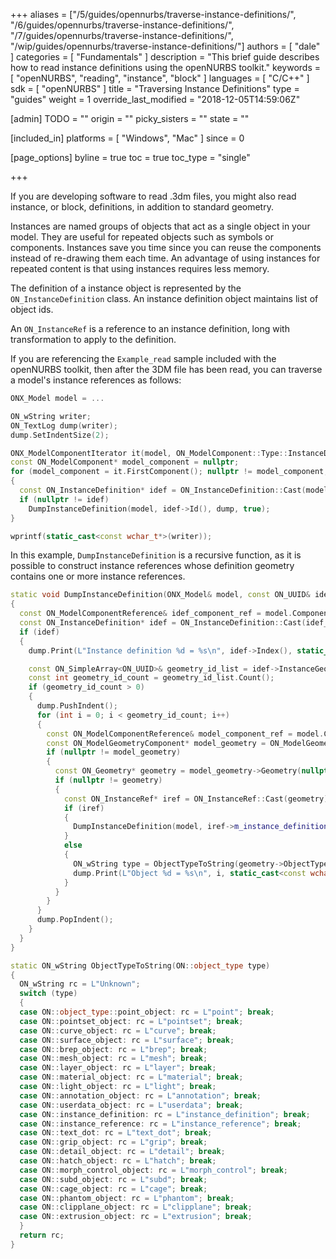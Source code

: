 +++
aliases = ["/5/guides/opennurbs/traverse-instance-definitions/", "/6/guides/opennurbs/traverse-instance-definitions/", "/7/guides/opennurbs/traverse-instance-definitions/", "/wip/guides/opennurbs/traverse-instance-definitions/"]
authors = [ "dale" ]
categories = [ "Fundamentals" ]
description = "This brief guide describes how to read instance definitions using the openNURBS toolkit."
keywords = [ "openNURBS", "reading", "instance", "block" ]
languages = [ "C/C++" ]
sdk = [ "openNURBS" ]
title = "Traversing Instance Definitions"
type = "guides"
weight = 1
override_last_modified = "2018-12-05T14:59:06Z"

[admin]
TODO = ""
origin = ""
picky_sisters = ""
state = ""

[included_in]
platforms = [ "Windows", "Mac" ]
since = 0

[page_options]
byline = true
toc = true
toc_type = "single"

+++

If you are developing software to read .3dm files, you might also read instance, or block, definitions, in addition to standard geometry.

Instances are named groups of objects that act as a single object in your model. They are useful for repeated objects such as symbols or components. Instances save you time since you can reuse the components instead of re-drawing them each time. An advantage of using instances for repeated content is that using instances requires less memory.

The definition of a instance object is represented by the ```ON_InstanceDefinition``` class.  An instance definition object maintains list of object ids.

An ```ON_InstanceRef``` is a reference to an instance definition,  long with transformation to apply to the definition.

If you are referencing the `Example_read` sample included with the openNURBS toolkit, then after the 3DM file has been read, you can traverse a model's instance references as follows:

```cpp
ONX_Model model = ...

ON_wString writer;
ON_TextLog dump(writer);
dump.SetIndentSize(2);

ONX_ModelComponentIterator it(model, ON_ModelComponent::Type::InstanceDefinition);
const ON_ModelComponent* model_component = nullptr;
for (model_component = it.FirstComponent(); nullptr != model_component; model_component = it.NextComponent())
{
  const ON_InstanceDefinition* idef = ON_InstanceDefinition::Cast(model_component);
  if (nullptr != idef)
    DumpInstanceDefinition(model, idef->Id(), dump, true);
}

wprintf(static_cast<const wchar_t*>(writer));

```

In this example, ```DumpInstanceDefinition``` is a recursive function, as it is possible to construct instance references whose definition geometry contains one or more instance references.

```cpp
static void DumpInstanceDefinition(ONX_Model& model, const ON_UUID& idef_id, ON_TextLog& dump, bool bRoot)
{
  const ON_ModelComponentReference& idef_component_ref = model.ComponentFromId(ON_ModelComponent::Type::InstanceDefinition, idef_id);
  const ON_InstanceDefinition* idef = ON_InstanceDefinition::Cast(idef_component_ref.ModelComponent());
  if (idef)
  {
    dump.Print(L"Instance definition %d = %s\n", idef->Index(), static_cast<const wchar_t*>(idef->Name()));

    const ON_SimpleArray<ON_UUID>& geometry_id_list = idef->InstanceGeometryIdList();
    const int geometry_id_count = geometry_id_list.Count();
    if (geometry_id_count > 0)
    {
      dump.PushIndent();
      for (int i = 0; i < geometry_id_count; i++)
      {
        const ON_ModelComponentReference& model_component_ref = model.ComponentFromId(ON_ModelComponent::Type::ModelGeometry, geometry_id_list[i]);
        const ON_ModelGeometryComponent* model_geometry = ON_ModelGeometryComponent::Cast(model_component_ref.ModelComponent());
        if (nullptr != model_geometry)
        {
          const ON_Geometry* geometry = model_geometry->Geometry(nullptr);
          if (nullptr != geometry)
          {
            const ON_InstanceRef* iref = ON_InstanceRef::Cast(geometry);
            if (iref)
            {
              DumpInstanceDefinition(model, iref->m_instance_definition_uuid, dump, false);
            }
            else
            {
              ON_wString type = ObjectTypeToString(geometry->ObjectType());
              dump.Print(L"Object %d = %s\n", i, static_cast<const wchar_t*>(type));
            }
          }
        }
      }
      dump.PopIndent();
    }
  }
}

static ON_wString ObjectTypeToString(ON::object_type type)
{
  ON_wString rc = L"Unknown";
  switch (type)
  {
  case ON::object_type::point_object: rc = L"point"; break;
  case ON::pointset_object: rc = L"pointset"; break;
  case ON::curve_object: rc = L"curve"; break;
  case ON::surface_object: rc = L"surface"; break;
  case ON::brep_object: rc = L"brep"; break;
  case ON::mesh_object: rc = L"mesh"; break;
  case ON::layer_object: rc = L"layer"; break;
  case ON::material_object: rc = L"material"; break;
  case ON::light_object: rc = L"light"; break;
  case ON::annotation_object: rc = L"annotation"; break;
  case ON::userdata_object: rc = L"userdata"; break;
  case ON::instance_definition: rc = L"instance_definition"; break;
  case ON::instance_reference: rc = L"instance_reference"; break;
  case ON::text_dot: rc = L"text_dot"; break;
  case ON::grip_object: rc = L"grip"; break;
  case ON::detail_object: rc = L"detail"; break;
  case ON::hatch_object: rc = L"hatch"; break;
  case ON::morph_control_object: rc = L"morph_control"; break;
  case ON::subd_object: rc = L"subd"; break;
  case ON::cage_object: rc = L"cage"; break;
  case ON::phantom_object: rc = L"phantom"; break;
  case ON::clipplane_object: rc = L"clipplane"; break;
  case ON::extrusion_object: rc = L"extrusion"; break;
  }
  return rc;
}
```
